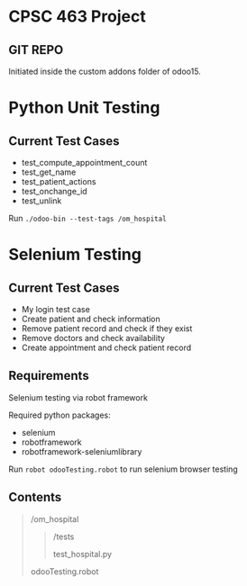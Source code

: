# CPSC 463 Project
## GIT REPO
Initiated inside the custom addons folder of odoo15.

# Python Unit Testing 
## Current Test Cases
- test_compute_appointment_count
- test_get_name
- test_patient_actions
- test_onchange_id
- test_unlink

Run ```./odoo-bin --test-tags /om_hospital```

# Selenium Testing
## Current Test Cases
- My login test case
- Create patient and check information
- Remove patient record and check if they exist
- Remove doctors and check availability
- Create appointment and check patient record

## Requirements
Selenium testing via robot framework

Required python packages:
- selenium
- robotframework
- robotframework-seleniumlibrary

Run ```robot odooTesting.robot``` to run selenium browser testing

## Contents
> /om_hospital
> > /tests
> > 
> > test_hospital.py
>
> odooTesting.robot
